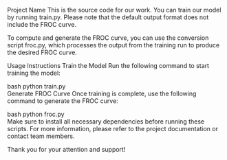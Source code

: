 Project Name
This is the source code for our work. You can train our model by running train.py. Please note that the default output format does not include the FROC curve.

To compute and generate the FROC curve, you can use the conversion script froc.py, which processes the output from the training run to produce the desired FROC curve.

Usage Instructions
Train the Model
Run the following command to start training the model:

bash
python train.py  
Generate FROC Curve
Once training is complete, use the following command to generate the FROC curve:

bash
python froc.py  
Make sure to install all necessary dependencies before running these scripts. For more information, please refer to the project documentation or contact team members.

Thank you for your attention and support!
